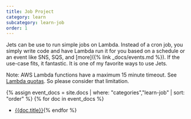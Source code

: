 ```yaml
---
title: Job Project
category: learn
subcategory: learn-job
order: 1
---
```


Jets can be use to run simple jobs on Lambda. Instead of a cron job, you simply write  code and have Lambda run it for you based on a schedule or an event like SNS, SQS, and [more]({% link _docs/events.md %}). If the use-case fits, it fantastic. It is one of my favorite ways to use Jets.

Note: AWS Lambda functions have a maximum 15 minute timeout. See [Lambda quotas](https://docs.aws.amazon.com/lambda/latest/dg/gettingstarted-limits.html). So please consider that limitation.

{% assign event_docs = site.docs | where: "categories","learn-job" | sort: "order" %}
{% for doc in event_docs %}
* [{{doc.title}}]({{doc.url}}){% endfor %}
